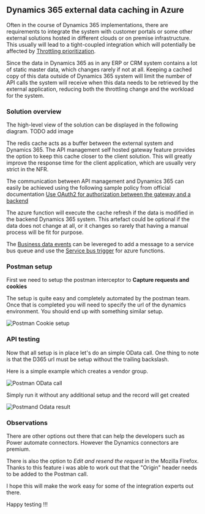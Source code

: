## Dynamics 365 external data caching in Azure

Often in the course of Dynamics 365 implementations, there are requirements to integrate the system with customer portals or some other external solutions hosted in different clouds or on premise infrastructure. This usually will lead to a tight-coupled integration which will potentially be affected by [Throttling prioritization](https://docs.microsoft.com/en-us/dynamics365/fin-ops-core/dev-itpro/data-entities/priority-based-throttling).

Since the data in Dynamics 365 as in any ERP or CRM system contains a lot of static master data, which changes rarely if not at all. Keeping a cached copy of this data outside of Dynamics 365 system will limit the number of API calls the system will receive when this data needs to be retrieved by the external application, reducing both the throttling change and the workload for the system.   

### Solution overview

The high-level view of the solution can be displayed in the following diagram.
TODO add image

The redis cache acts as a buffer between the external system and Dynamics 365. 
The API management self hosted gateway feature provides the option to keep this cache closer to the client solution.
This will greatly improve the response time for the client application, which are usually very strict in the NFR.

The communication between API management and Dynamics 365 can easily be achieved using the following sample policy from official documentation [Use OAuth2 for authorization between the gateway and a backend](https://docs.microsoft.com/en-us/azure/api-management/policies/use-oauth2-for-authorization)

The azure function will execute the cache refresh if the data is modified in the backend Dynamics 365 system. This artefact could be optional if the data does not change at all, or it changes so rarely that having a manual process will be fit for purpose. 

The [Business data events](https://docs.microsoft.com/en-us/dynamics365/fin-ops-core/dev-itpro/business-events/data-events) can be levereged to add a message to a service bus queue and use the [Service bus trigger](https://docs.microsoft.com/en-us/azure/azure-functions/functions-bindings-service-bus-trigger?tabs=in-process%2Cextensionv5&pivots=programming-language-csharp) for azure functions.


### Postman setup

First we need to setup the postman interceptor to **Capture requests and cookies**

The setup is quite easy and completely automated by the postman team. Once that is completed you will need to specify the url of the dynamics environment.
You should end up with something similar setup.  

![Postman Cookie setup](https://user-images.githubusercontent.com/25058196/158826075-5d0912f1-1576-46a6-a4f8-e71f45f7cb71.PNG)


### API testing

Now that all setup is in place let's do an simple OData call. One thing to note is that the D365 url must be setup without the trailing backslash.

Here is a simple example which creates a vendor group.

![Postman OData call](https://user-images.githubusercontent.com/25058196/158974766-8aea6643-162d-4ddd-bc93-79d5102f762c.PNG)

Simply run it without any additional setup and the record will get created

![Postmand Odata result](https://user-images.githubusercontent.com/25058196/158975540-650f827c-e172-4361-984d-8c697a455a8c.PNG)

### Observations

There are other options out there that can help the developers such as Power automate connectors. However the Dynamics connectors are premium.

There is also the option to *Edit and resend the request* in the Mozilla Firefox. Thanks to this feature i was able to work out that the "Origin" header needs to be added to the Postman call.

I hope this will make the work easy for some of the integration experts out there. 

Happy testing !!!

